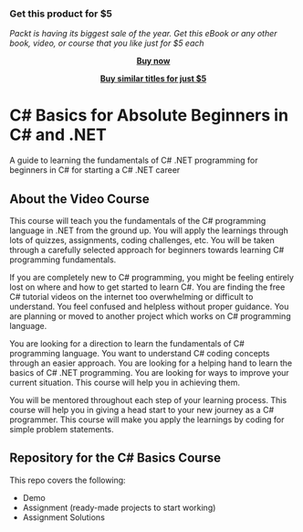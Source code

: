 
### Get this product for $5

<i>Packt is having its biggest sale of the year. Get this eBook or any other book, video, or course that you like just for $5 each</i>


<b><p align='center'>[Buy now](https://packt.link/9781803235837)</p></b>


<b><p align='center'>[Buy similar titles for just $5](https://subscription.packtpub.com/search)</p></b>


# C# Basics for Absolute Beginners in C# and .NET
A guide to learning the fundamentals of C# .NET programming for beginners in C# for starting a C# .NET career

## About the Video Course
This course will teach you the fundamentals of the C# programming language in .NET from the ground up. You will apply the learnings through lots of quizzes, assignments, coding challenges, etc. You will be taken through a carefully selected approach for beginners towards learning C# programming fundamentals.

If you are completely new to C# programming, you might be feeling entirely lost on where and how to get started to learn C#. You are finding the free C# tutorial videos on the internet too overwhelming or difficult to understand. You feel confused and helpless without proper guidance. You are planning or moved to another project which works on C# programming language.

You are looking for a direction to learn the fundamentals of C# programming language. You want to understand C# coding concepts through an easier approach. You are looking for a helping hand to learn the basics of C# .NET programming. You are looking for ways to improve your current situation. This course will help you in achieving them.

You will be mentored throughout each step of your learning process. This course will help you in giving a head start to your new journey as a C# programmer. This course will make you apply the learnings by coding for simple problem statements.



## Repository for the C# Basics Course
This repo covers the following:
* Demo
* Assignment (ready-made projects to start working)
* Assignment Solutions



